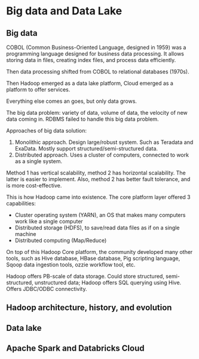 # Big data and Data Lake
## Big data
COBOL (Common Business-Oriented Language, designed in 1959) was a programming language designed for business data processing. It allows storing data in files, creating index files, and process data efficiently. 

Then data processing shifted from COBOL to relational databases (1970s). 

Then Hadoop emerged as a data lake platform, Cloud emerged as a platform to offer services. 

Everything else comes an goes, but only data grows. 

The big data problem: variety of data, volume of data, the velocity of new data coming in. RDBMS failed to handle this big data problem. 

Approaches of big data solution:
1. Monolithic approach. Design large/robust system. Such as Teradata and ExaData. Mostly support structured/semi-structured data. 
2. Distributed approach. Uses a cluster of computers, connected to work as a single system. 

Method 1 has vertical scalability, method 2 has horizontal scalability. The latter is easier to implement. Also, method 2 has better fault tolerance, and is more cost-effective. 

This is how Hadoop came into existence. The core platform layer offered 3 capabilities:
- Cluster operating system (YARN), an OS that makes many computers work like a single computer
- Distributed storage (HDFS), to save/read data files as if on a single machine
- Distributed computing (Map/Reduce)

On top of this Hadoop Core platform, the community developed many other tools, such as Hive database, HBase database, Pig scripting language, Sqoop  data ingestion tools, ozzie workflow tool, etc. 

Hadoop offers PB-scale of data storage. Could store structured, semi-structured, unstructured data; Hadoop offers SQL querying using Hive. Offers JDBC/ODBC connectivity. 

## Hadoop architecture, history, and evolution








## Data lake










## Apache Spark and Databricks Cloud






















